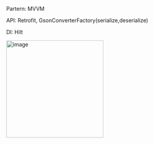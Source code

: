 Partern: MVVM


API: Retrofit, GsonConverterFactory(serialize,deserialize)


DI: Hilt


<img width="258" alt="image" src="https://github.com/user-attachments/assets/54fccaac-d1a8-4bd0-9b38-7f7e9cd6c97d" />
